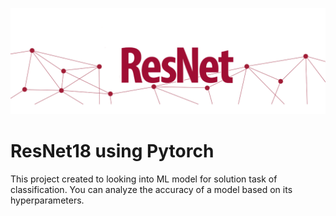 
![Image alt](https://github.com/kek7777/Links/raw/main/Resnet.gif)

#  **ResNet18 using Pytorch**

This project created to looking into ML model for solution task of classification.
You can analyze the accuracy of a model based on its hyperparameters.
